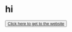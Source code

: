 <h1>hi</h1>
<button><a href="https://meisnotalwayssigma275546.github.io/">Click here to get to the website</a></button>
